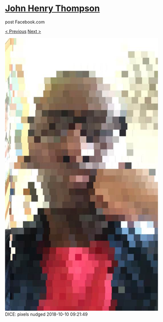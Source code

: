 # [John Henry Thompson](../README.md)
post Facebook.com

[< Previous](2018-10-13-6.md) [Next >](2018-10-08-1.md)

[![](../media/2018-10-10/Timeline-Photos-DICE-pixels-nudged.jpg)](../README.md)
DICE: pixels nudged
2018-10-10 09:21:49
